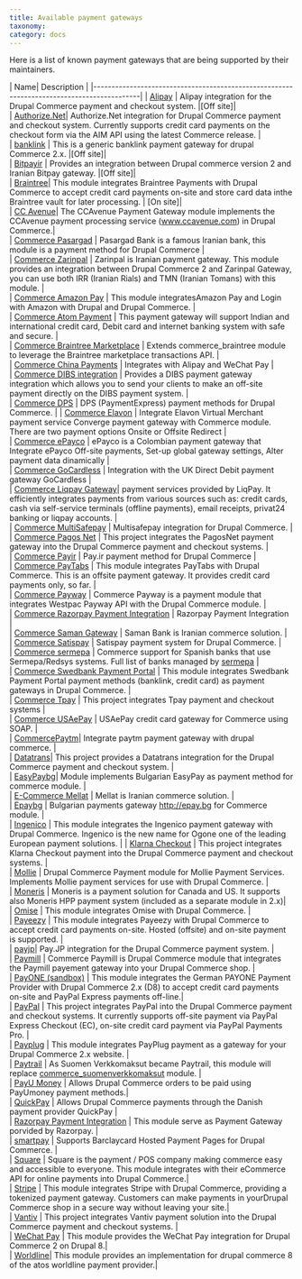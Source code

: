 ```yaml
---
title: Available payment gateways
taxonomy:
category: docs
---
```


Here is a list of known payment gateways that are being supported by their maintainers.

| Name| Description |
|-------------------------------------------------------------------------------------------|
| [Alipay]   | Alipay integration for the Drupal Commerce payment and checkout system.  |[Off site]|					
| [Authorize.Net]| Authorize.Net integration for Drupal Commerce payment and checkout system. Currently supports credit card payments on the checkout form via the AIM API using the latest Commerce release.  |					
| [banklink] | This is a generic banklink payment gateway for drupal Commerce 2.x. |[Off site]|					
| [Bitpayir] | Provides an integration between Drupal commerce version 2 and Iranian Bitpay gateway. |[Off site]|				
| [Braintree]| This module integrates Braintree Payments with Drupal Commerce to accept credit card payments on-site and store card data inthe Braintree vault for later processing. |	[On site]|				
| [CC Avenue]| The CCAvenue Payment Gateway module implements the CCAvenue payment processing service (www.ccavenue.com) in Drupal Commerce.|					
| [Commerce  Pasargad]  	 | Pasargad Bank is a famous Iranian bank, this module is a payment method for Drupal Commerce	|			
| [Commerce  Zarinpal]  	 | Zarinpal is Iranian payment gateway. This module provides an integration between Drupal Commerce 2 and Zarinpal Gateway, you can use both IRR (Iranian Rials) and TMN (Iranian Tomans) with this module.	|			
| [Commerce Amazon Pay] 	 | This module integratesAmazon Pay and Login with Amazon with Drupal and Drupal Commerce.	|			
| [Commerce Atom Payment]   | This payment gateway will support Indian and international credit card, Debit card and internet banking system with safe and secure.	|			
| [Commerce Braintree Marketplace]   |	Extends commerce_braintree module to leverage the Braintree marketplace transactions API.	|			
| [Commerce China Payments] |	Integrates with Alipay and WeChat Pay			|	
| [Commerce DIBS integration]   |	Provides a DIBS payment gateway integration which allows you to send your clients to make an off-site payment directly on the DIBS payment system.		|		
| [Commerce DPS]  			 |	DPS (PaymentExpress) payment methods for Drupal Commerce.	|
| [Commerce Elavon]		 |	Integrate Elavon Virtual Merchant payment service Converge payment gateway with Commerce module. There are two payment options Onsite or Offsite Redirect	|	
| [Commerce ePayco]		|	ePayco is a Colombian payment gateway that Integrate ePayco Off-site payments, Set-up global gateway settings, Alter payment data dinamically	|	
| [Commerce GoCardless]   	|	Integration with the UK Direct Debit payment gateway GoCardless	|		
| [Commerce Liqpay Gateway]|	payment services provided by LiqPay. It efficiently integrates payments from various sources such as: credit cards, cash via self-service terminals (offline payments), email receipts, privat24 banking or liqpay accounts.	|			
| [Commerce MultiSafepay]   |	Multisafepay integration for Drupal Commerce.	|			
| [Commerce Pagos Net]   	|	This project integrates the PagosNet payment gateway into the Drupal Commerce payment and checkout systems.	|		
| [Commerce Payir]   		|	Pay.ir payment method for Drupal Commerce	|	
| [Commerce PayTabs]   	|	This module integrates PayTabs with Drupal Commerce. This is an offsite payment gateway. It provides credit card payments only, so far.	|		
| [Commerce Payway]   		|	Commerce Payway is a payment module that integrates Westpac Payway API with the Drupal Commerce module.	|	
| [Commerce Razorpay Payment Integration]   |	 Razorpay Payment Integration |				
| [Commerce Saman Gateway] |	Saman Bank is Iranian commerce solution.	|			
| [Commerce Satispay]   	|	Satispay payment system for Drupal Commerce.	|		
| [Commerce sermepa] | Commerce support for Spanish banks that use Sermepa/Redsys systems. Full list of banks managed by [sermepa] |					
| [Commerce Swedbank Payment Portal]   |	This module integrates Swedbank Payment Portal payment methods (banklink, credit card) as payment gateways in Drupal Commerce.	|	
| [Commerce Tpay]   		|	This project integrates Tpay payment and checkout systems	|	
| [Commerce USAePay]   	|	USAePay credit card gateway for Commerce using SOAP.	|		
| [CommercePaytm]| Integrate paytm payment gateway with drupal commerce. |					
| [Datatrans]| This project provides a Datatrans integration for the Drupal Commerce payment and checkout system.  |					
| [EasyPaybg]| Module implements Bulgarian EasyPay as payment method for commerce module.  |					
| [E-Commerce Mellat]   	|	Mellat is Iranian commerce solution.	|		
| [Epaybg]   | Bulgarian payments gateway http://epay.bg for Commerce module.  |					
| [Ingenico] | This module integrates the Ingenico payment gateway with Drupal Commerce. Ingenico is the new name for Ogone one of the leading European payment solutions.  |
| [Klarna Checkout]  | This project integrates Klarna Checkout payment into the Drupal Commerce payment and checkout systems. |					
| [Mollie]   | Drupal Commerce Payment module for Mollie Payment Services. Implements Mollie payment services for use with Drupal Commerce. |					
| [Moneris]  | Moneris is a payment solution for Canada and US. It supports also Moneris HPP payment system (included as a separate module in 2.x)|					
| [Omise]  | This module integrates Omise with Drupal Commerce. |					
| [Payeezy]  | This module integrates Payeezy with Drupal Commerce to accept credit card payments on-site. Hosted (offsite) and on-site payment is supported. |					
| [payjp]| Pay.JP integration for the Drupal Commerce payment system.   |					
| [Paymill]  | Commerce Paymill is Drupal Commerce module that integrates the Paymill payement gateway into your Drupal Commerce shop. | 					
| [PayONE (sandbox)] | This module integrates the German PAYONE Payment Provider with Drupal Commerce 2.x (D8) to accept credit card payments on-site and PayPal Express payments off-line.|					
| [PayPal]   | This project integrates PayPal into the Drupal Commerce payment and checkout systems. It currently supports off-site payment via PayPal Express Checkout (EC),  on-site credit card payment via PayPal Payments Pro. |					
| [Payplug]  | This module integrates PayPlug payment as a gateway for your Drupal Commerce 2.x website. |					
| [Paytrail] | As Suomen Verkkomaksut became Paytrail, this module will replace [commerce_suomenverkkomaksut] module.   |					
| [PayU Money]   | Allows Drupal Commerce orders to be paid using PayUmoney payment methods.|					
| [QuickPay]   | Allows Drupal Commerce payments through the Danish payment provider QuickPay |					
| [Razorpay Payment Integration] | This module serve as Payment Gateway porvided by Razorpay. |					
| [smartpay] | Supports Barclaycard Hosted Payment Pages for Drupal Commerce. |					
| [Square]   | Square is the payment / POS company making commerce easy and accessible to everyone. This module integrates with their eCommerce API for online payments into Drupal Commerce.|					
| [Stripe]   | This module integrates Stripe with Drupal Commerce, providing a tokenized payment gateway. Customers can make payments in yourDrupal Commerce shop in a secure way without leaving your site.|					
| [Vantiv]   | This project integrates Vantiv payment solution into the Drupal Commerce payment and checkout systems. |					
| [WeChat Pay]   | This module provides the WeChat Pay integration  for Drupal Commerce 2 on Drupal 8.|					
| [Worldline]| This module provides an implementation for drupal commerce 8 of the atos worldline payment provider.|					




[QuickPay]: https://www.drupal.org/project/commerce_quickpay_gateway
[Braintree]: https://www.drupal.org/project/commerce_braintree
[PayPal]: https://www.drupal.org/project/commerce_paypal
[Stripe]: https://www.drupal.org/project/commerce_stripe
[Authorize.Net]: https://www.drupal.org/project/commerce_authnet
[Vantiv]: https://www.drupal.org/project/commerce_vantiv
[Square]: https://www.drupal.org/project/commerce_square
[Paymill]: https://www.drupal.org/project/commerce_paymill
[Ingenico]: https://www.drupal.org/project/commerce_ingenico
[Paytrail]: https://www.drupal.org/project/commerce_paytrail
[Payplug]: https://www.drupal.org/project/commerce_payplug
[PayU Money]: https://www.drupal.org/project/commerce_payumoney
[CC Avenue]: https://www.drupal.org/project/commerce_ccavenue
[Alipay]: https://www.drupal.org/project/commerce_alipay
[WeChat Pay]: https://www.drupal.org/project/commerce_wechat_pay
[Worldline]: https://www.drupal.org/project/commerce_worldline
[Datatrans]: https://www.drupal.org/project/commerce_datatrans
[EasyPaybg]: https://www.drupal.org/project/commerce_easyPaybg
[Epaybg]: https://www.drupal.org/project/commerce_epaybg
[Mollie]: https://www.drupal.org/project/commerce_mollie
[Moneris]: https://www.drupal.org/project/commerce_moneris
[smartpay]: https://www.drupal.org/project/commerce_smartpay
[payjp]: https://www.drupal.org/project/commerce_payjp
[banklink]: https://www.drupal.org/project/commerce_banklink
[Razorpay Payment Integration]: https://www.drupal.org/project/commerce_razorpay
[CommercePaytm]: https://www.drupal.org/project/commercepaytm
[Commerce sermepa]: https://www.drupal.org/project/commerce_sermepa
[Bitpayir]: https://www.drupal.org/project/commerce_bitpayir
[PayONE (sandbox)]: https://www.drupal.org/sandbox/mitrpaka/2849906
[Klarna Checkout]: https://www.drupal.org/project/commerce_klarna_checkout
[commerce_suomenverkkomaksut]: https://drupal.org/project/commerce_suomenverkkomaksut
[sermepa]: www.redsys.es/wps/portal/redsys/publica/acercade/nuestrosSocios
[Payeezy]: https://www.drupal.org/project/commerce_payeezy
[Omise]: https://www.drupal.org/project/commerce_omise

[Commerce  Pasargad]: https://www.drupal.org/project/commerce_pasargad
[Commerce  Zarinpal]: https://www.drupal.org/project/commerce_zarinpal
[Commerce Amazon Pay]: https://www.drupal.org/project/commerce_amazon_lpa
[Commerce Atom Payment]: https://www.drupal.org/project/commerce_atom_payment
[Commerce Braintree Marketplace]: https://www.drupal.org/project/commerce_braintree_marketplace
[Commerce China Payments]: https://www.drupal.org/project/commerce_cnpay
[Commerce DIBS integration]: https://www.drupal.org/project/commerce_dibs
[Commerce DPS]: https://www.drupal.org/project/commerce_dps
[Commerce Elavon]: https://www.drupal.org/project/commerce_elavon
[Commerce ePayco]: https://www.drupal.org/project/commerce_epayco
[Commerce GoCardless]: https://www.drupal.org/project/commerce_gocardless
[Commerce Liqpay Gateway]: https://www.drupal.org/project/commerce_liqpay_gateway
[Commerce MultiSafepay]: https://www.drupal.org/project/commerce_multisafepay
[Commerce Pagos Net]: https://www.drupal.org/project/commerce_pagos_net
[Commerce Payir]: https://www.drupal.org/project/commerce_payir
[Commerce PayTabs]: https://www.drupal.org/project/commerce_paytabs
[Commerce Payway]: https://www.drupal.org/project/commerce_payway
[Commerce Razorpay Payment Integration]: https://www.drupal.org/project/commerce_razorpay
[Commerce Saman Gateway]: https://www.drupal.org/project/ms_commerce_saman
[Commerce Satispay]: https://www.drupal.org/project/commerce_satispay
[Commerce Swedbank Payment Portal]: https://www.drupal.org/project/commerce_payment_spp
[Commerce Tpay]: https://www.drupal.org/project/commerce_tpay
[Commerce USAePay]: https://www.drupal.org/project/commerce_usaepay
[E-Commerce Mellat]: https://www.drupal.org/project/mellat_gateway
